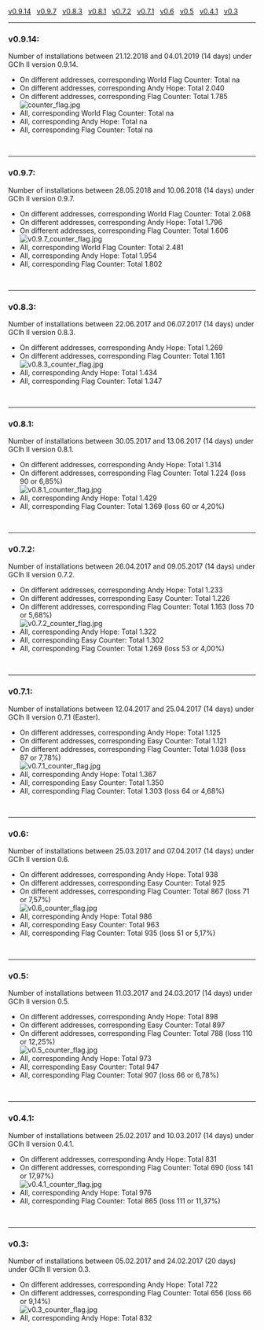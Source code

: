 <a href="#v0914" title="GClh II version 0.9.14 (21.12.2018 - 04.01.2019)">v0.9.14</a> &nbsp; 
<a href="#v097" title="GClh II version 0.9.7 (28.05.2018 - 10.06.2018)">v0.9.7</a> &nbsp; 
<a href="#v083" title="GClh II version 0.8.3 (22.06.2017 - 06.07.2017)">v0.8.3</a> &nbsp; 
<a href="#v081" title="GClh II version 0.8.1 (30.05.2017 - 13.06.2017)">v0.8.1</a> &nbsp; 
<a href="#v072" title="GClh II version 0.7.2 (26.04.2017 - 09.05.2017)">v0.7.2</a> &nbsp; 
<a href="#v071" title="GClh II version 0.7.1 (12.04.2017 - 25.04.2017)">v0.7.1</a> &nbsp; 
<a href="#v06" title="GClh II version 0.6 (25.03.2017 - 07.04.2017)">v0.6</a> &nbsp; 
<a href="#v05" title="GClh II version 0.5 (11.03.2017 - 24.03.2017)">v0.5</a> &nbsp; 
<a href="#v041" title="GClh II version 0.4.1 (25.02.2017 - 10.03.2017)">v0.4.1</a> &nbsp; 
<a href="#v03" title="GClh II version 0.3 (05.02.2017 - 24.02.2017)">v0.3</a> &nbsp; 

---
### v0.9.14:
Number of installations between 21.12.2018 and 04.01.2019 (14 days) under GClh II version 0.9.14.<br>
<ul><li>On different addresses, corresponding World Flag Counter: Total na<br></li>
<li>On different addresses, corresponding Andy Hope: Total 2.040<br></li>
<li>On different addresses, corresponding Flag Counter: Total 1.785<br>
<img src="../images/0.9.14/counter_flag.jpg" alt="counter_flag.jpg"><br></li>
<li>All, corresponding World Flag Counter: Total na<br></li>
<li>All, corresponding Andy Hope: Total na<br></li>
<li>All, corresponding Flag Counter: Total na<br></li></ul>
<br> 

---
### v0.9.7:
Number of installations between 28.05.2018 and 10.06.2018 (14 days) under GClh II version 0.9.7.<br>
<ul><li>On different addresses, corresponding World Flag Counter: Total 2.068<br></li>
<li>On different addresses, corresponding Andy Hope: Total 1.796<br></li>
<li>On different addresses, corresponding Flag Counter: Total 1.606<br>
<img src="../images/v0.9.7_counter_flag.jpg" alt="v0.9.7_counter_flag.jpg"><br></li>
<li>All, corresponding World Flag Counter: Total 2.481<br></li>
<li>All, corresponding Andy Hope: Total 1.954<br></li>
<li>All, corresponding Flag Counter: Total 1.802<br></li></ul>
<br>

---
### v0.8.3:
Number of installations between 22.06.2017 and 06.07.2017 (14 days) under GClh II version 0.8.3.<br>
<ul><li>On different addresses, corresponding Andy Hope: Total 1.269<br></li>
<li>On different addresses, corresponding Flag Counter: Total 1.161<br>
<img src="../images/v0.8.3_counter_flag.jpg" alt="v0.8.3_counter_flag.jpg"><br></li>
<li>All, corresponding Andy Hope: Total 1.434<br></li>
<li>All, corresponding Flag Counter: Total 1.347<br></li></ul>
<br>

---
### v0.8.1:
Number of installations between 30.05.2017 and 13.06.2017 (14 days) under GClh II version 0.8.1.<br>
<ul><li>On different addresses, corresponding Andy Hope: Total 1.314<br></li>
<li>On different addresses, corresponding Flag Counter: Total 1.224 (loss 90 or 6,85%)<br>
<img src="../images/v0.8.1_counter_flag.jpg" alt="v0.8.1_counter_flag.jpg"><br></li>
<li>All, corresponding Andy Hope: Total 1.429<br></li>
<li>All, corresponding Flag Counter: Total 1.369 (loss 60 or 4,20%)<br></li></ul>
<br>

---
### v0.7.2:
Number of installations between 26.04.2017 and 09.05.2017 (14 days) under GClh II version 0.7.2.<br>
<ul><li>On different addresses, corresponding Andy Hope: Total 1.233<br></li>
<li>On different addresses, corresponding Easy Counter: Total 1.226<br></li>
<li>On different addresses, corresponding Flag Counter: Total 1.163 (loss 70 or 5,68%)<br>
<img src="../images/v0.7.2_counter_flag.jpg" alt="v0.7.2_counter_flag.jpg"><br></li>
<li>All, corresponding Andy Hope: Total 1.322<br></li>
<li>All, corresponding Easy Counter: Total 1.302<br></li>
<li>All, corresponding Flag Counter: Total 1.269 (loss 53 or 4,00%)<br></li></ul>
<br>

---
### v0.7.1:
Number of installations between 12.04.2017 and 25.04.2017 (14 days) under GClh II version 0.7.1 (Easter).<br>
<ul><li>On different addresses, corresponding Andy Hope: Total 1.125<br></li>
<li>On different addresses, corresponding Easy Counter: Total 1.121<br></li>
<li>On different addresses, corresponding Flag Counter: Total 1.038 (loss 87 or 7,78%)<br>
<img src="../images/v0.7.1_counter_flag.jpg" alt="v0.7.1_counter_flag.jpg"><br></li>
<li>All, corresponding Andy Hope: Total 1.367<br></li>
<li>All, corresponding Easy Counter: Total 1.350<br></li>
<li>All, corresponding Flag Counter: Total 1.303 (loss 64 or 4,68%)<br></li></ul>
<br>

---
### v0.6:
Number of installations between 25.03.2017 and 07.04.2017 (14 days) under GClh II version 0.6.<br>
<ul><li>On different addresses, corresponding Andy Hope: Total 938<br></li>
<li>On different addresses, corresponding Easy Counter: Total 925<br></li>
<li>On different addresses, corresponding Flag Counter: Total 867 (loss 71 or 7,57%)<br>
<img src="../images/v0.6_counter_flag.jpg" alt="v0.6_counter_flag.jpg"><br></li>
<li>All, corresponding Andy Hope: Total 986<br></li>
<li>All, corresponding Easy Counter: Total 963<br></li>
<li>All, corresponding Flag Counter: Total 935 (loss 51 or 5,17%)<br></li></ul>
<br>

---
### v0.5:
Number of installations between 11.03.2017 and 24.03.2017 (14 days) under GClh II version 0.5.<br>
<ul><li>On different addresses, corresponding Andy Hope: Total 898<br></li>
<li>On different addresses, corresponding Easy Counter: Total 897<br></li>
<li>On different addresses, corresponding Flag Counter: Total 788 (loss 110 or 12,25%)<br>
<img src="../images/v0.5_counter_flag.jpg" alt="v0.5_counter_flag.jpg"><br></li>
<li>All, corresponding Andy Hope: Total 973<br></li>
<li>All, corresponding Easy Counter: Total 947<br></li>
<li>All, corresponding Flag Counter: Total 907 (loss 66 or 6,78%)<br></li></ul>
<br>

---
### v0.4.1:
Number of installations between 25.02.2017 and 10.03.2017 (14 days) under GClh II version 0.4.1.<br>
<ul><li>On different addresses, corresponding Andy Hope: Total 831<br></li>
<li>On different addresses, corresponding Flag Counter: Total 690 (loss 141 or 17,97%)<br>
<img src="../images/v0.4.1_counter_flag.jpg" alt="v0.4.1_counter_flag.jpg"><br></li>
<li>All, corresponding Andy Hope: Total 976<br></li>
<li>All, corresponding Flag Counter: Total 865 (loss 111 or 11,37%)<br></li></ul>
<br>

---
### v0.3:
Number of installations between 05.02.2017 and 24.02.2017 (20 days) under GClh II version 0.3.<br>
<ul><li>On different addresses, corresponding Andy Hope: Total 722<br></li>
<li>On different addresses, corresponding Flag Counter: Total 656 (loss 66 or 9,14%)<br>
<img src="../images/v0.3_counter_flag.jpg" alt="v0.3_counter_flag.jpg"><br></li>
<li>All, corresponding Andy Hope: Total 832<br></li></ul>
<br>
